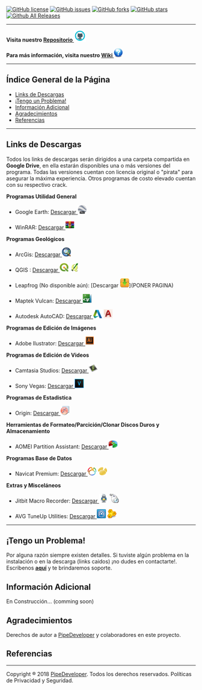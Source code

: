 [![GitHub license](https://img.shields.io/github/license/PipeDeveloper/PipeDeveloper.github.io.svg)](https://github.com/PipeDeveloper/PipeDeveloper.github.io/blob/master/LICENSE)
[![GitHub issues](https://img.shields.io/github/issues/PipeDeveloper/PipeDeveloper.github.io.svg)](https://github.com/PipeDeveloper/PipeDeveloper.github.io/issues)
[![GitHub forks](https://img.shields.io/github/forks/PipeDeveloper/PipeDeveloper.github.io.svg)](https://github.com/PipeDeveloper/PipeDeveloper.github.io/network)
[![GitHub stars](https://img.shields.io/github/stars/PipeDeveloper/PipeDeveloper.github.io.svg)](https://github.com/PipeDeveloper/PipeDeveloper.github.io/stargazers)
[![Github All Releases](https://img.shields.io/github/downloads/PipeDeveloper/PipeDeveloper.github.io/total.svg)](https://github.com/PipeDeveloper/PipeDeveloper.github.io/releases)

---

**Visita nuestro [Repositorio ![](https://github.com/PipeDeveloper/PipeDeveloper.github.io/blob/master/assets/css/github.png?raw=true)](https://github.com/PipeDeveloper/PipeDeveloper.github.io/)**

**Para más información, visita nuestro [Wiki ![](https://github.com/PipeDeveloper/PipeDeveloper.github.io/blob/master/assets/css/question.png?raw=true)](https://github.com/PipeDeveloper/PipeDeveloper.github.io/wiki)**

---
## Índice General de la Página

- [Links de Descargas](#links-de-descargas)
- [¡Tengo un Problema!](#tengo-un-problema)
- [Información Adicional](#información-adicional)
- [Agradecimientos](#agradecimientos)
- [Referencias](#referencias)

---
## Links de Descargas

Todos los links de descargas serán dirigidos a una carpeta compartida en **Google Drive**, en ella estarán disponibles una o más versiones del programa. Todas las versiones cuentan con licencia original o "pirata" para asegurar la máxima experiencia. Otros programas de costo elevado cuentan con su respectivo crack.

**Programas Utilidad General**

   - Google Earth: [Descargar ![](https://github.com/PipeDeveloper/PipeDeveloper.github.io/blob/master/icon/google_earth_pro_24x24.png?raw=true)](https://pipedeveloper.page.link/GoogleEarth)

   - WinRAR: [Descargar ![](https://github.com/PipeDeveloper/PipeDeveloper.github.io/blob/master/icon/winrar_icon_24x24.png?raw=true)](https://pipedeveloper.page.link/WinRAR)

**Programas Geológicos**

   - ArcGis: [Descargar ![](https://github.com/PipeDeveloper/PipeDeveloper.github.io/blob/master/icon/ArcMap24.png?raw=true)](https://pipedeveloper.page.link/ArcGis)
   
   - QGIS : [Descargar ![](https://github.com/PipeDeveloper/PipeDeveloper.github.io/blob/master/icon/QGIS-24x24.png?raw=true)](https://pipedeveloper.page.link/QGIS)
[ ![](https://github.com/PipeDeveloper/PipeDeveloper.github.io/blob/master/icon/lQGIS2_24x24.png?raw=true)](https://pipedeveloper.page.link/QGIS)

   - Leapfrog (No disponible aún): [Descargar ![](https://github.com/PipeDeveloper/PipeDeveloper.github.io/blob/master/assets/css/icon-download.png?raw=true)](PONER PAGINA)

   - Maptek Vulcan: [Descargar ![](https://github.com/PipeDeveloper/PipeDeveloper.github.io/blob/master/icon/maptek_vulcan_24x24.png?raw=true)](https://pipedeveloper.page.link/MaptekVulcan)
   
   - Autodesk AutoCAD: [Descargar ![](https://github.com/PipeDeveloper/PipeDeveloper.github.io/blob/master/icon/autodesk2.png_24x24.png?raw=true)](https://pipedeveloper.page.link/AutoCAD)
[ ![](https://github.com/PipeDeveloper/PipeDeveloper.github.io/blob/master/icon/autocad-badge_24x24.png?raw=true)](https://pipedeveloper.page.link/AutoCAD)

**Programas de Edición de Imágenes**

   - Adobe Ilustrator: [Descargar ![](https://github.com/PipeDeveloper/PipeDeveloper.github.io/blob/master/icon/Adobe_ilustrator_24x24.png?raw=true)](https://pipedeveloper.page.link/AdobeIlustrator)

**Programas de Edición de Videos**

   - Camtasia Studios: [Descargar ![](https://github.com/PipeDeveloper/PipeDeveloper.github.io/blob/master/icon/Camtasia_Studio_24x24.png?raw=true)](https://pipedeveloper.page.link/CamtasiaStudios)

   - Sony Vegas: [Descargar ![](https://github.com/PipeDeveloper/PipeDeveloper.github.io/blob/master/icon/Sony_vegas_24x24.png?raw=true)](https://pipedeveloper.page.link/SonyVegas)

**Programas de Estadistica**

   - Origin: [Descargar ![](https://github.com/PipeDeveloper/PipeDeveloper.github.io/blob/master/icon/origin_24x24.png?raw=true)](https://pipedeveloper.page.link/Origin)

**Herramientas de Formateo/Parcición/Clonar Discos Duros y Almacenamiento**

   - AOMEI Partition Assistant: [Descargar ![](https://github.com/PipeDeveloper/PipeDeveloper.github.io/blob/master/icon/AOMEI_Partition_Assistant_24x24.png?raw=true)](https://pipedeveloper.page.link/AOMEI)

**Programas Base de Datos**

   - Navicat Premium: [Descargar ![](https://github.com/PipeDeveloper/PipeDeveloper.github.io/blob/master/icon/navicat_premium_24x24.png?raw=true)](https://pipedeveloper.page.link/Navicat)
[ ![](https://github.com/PipeDeveloper/PipeDeveloper.github.io/blob/master/icon/navicat_premium2_24x24.png?raw=true)](https://pipedeveloper.page.link/Navicat)

**Extras y Misceláneos**

   - Jitbit Macro Recorder: [Descargar ![](https://github.com/PipeDeveloper/PipeDeveloper.github.io/blob/master/icon/Jitbit_Macro_Recorder_24x24.png?raw=true)](https://pipedeveloper.page.link/JitbitMacroRecorder)
[ ![](https://github.com/PipeDeveloper/PipeDeveloper.github.io/blob/master/icon/Jitbit_Macro_Recorder2_24x24.png?raw=true)](https://pipedeveloper.page.link/JitbitMacroRecorder)
   
   - AVG TuneUp Utilities: [Descargar ![](https://github.com/PipeDeveloper/PipeDeveloper.github.io/blob/master/icon/AVG_Tuneup_24x24.png?raw=true)](https://pipedeveloper.page.link/TuneUP)
[ ![](https://github.com/PipeDeveloper/PipeDeveloper.github.io/blob/master/icon/TuneUp_Utilities_24x24.png?raw=true)](https://pipedeveloper.page.link/TuneUP)

---
## ¡Tengo un Problema!

Por alguna razón siempre existen detalles. Si tuviste algún problema en la instalación o en la descarga (links caidos) ¡no dudes en contactarte!. Escribenos **[aquí](https://github.com/PipeDeveloper/PipeDeveloper.github.io/issues)** y te brindaremos soporte.

## Información Adicional

En Construcción... (comming soon)

## Agradecimientos

Derechos de autor a [PipeDeveloper](https://github.com/PipeDeveloper) y colaboradores en este proyecto.

## Referencias

---
Copyright ® 2018 [PipeDeveloper](https://github.com/PipeDeveloper). Todos los derechos reservados. Políticas de Privacidad y Seguridad.
